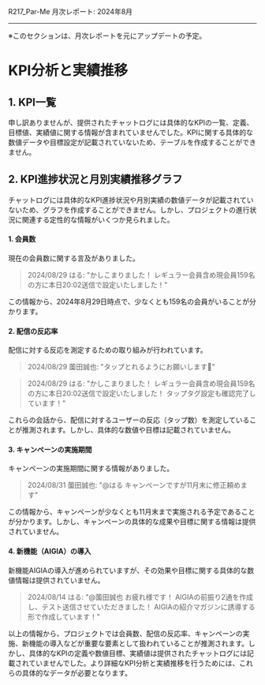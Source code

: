 R217_Par-Me 月次レポート: 2024年8月

---

※このセクションは、月次レポートを元にアップデートの予定。

# KPI分析と実績推移

## 1. KPI一覧

申し訳ありませんが、提供されたチャットログには具体的なKPIの一覧、定義、目標値、実績値に関する情報が含まれていませんでした。KPIに関する具体的な数値データや目標設定が記載されていないため、テーブルを作成することができません。

## 2. KPI進捗状況と月別実績推移グラフ

チャットログには具体的なKPI進捗状況や月別実績の数値データが記載されていないため、グラフを作成することができません。しかし、プロジェクトの進行状況に関連する定性的な情報がいくつか見られました。

#### 1. 会員数

現在の会員数に関する言及がありました。

> 2024/08/29 はる: "かしこまりました！ レギュラー会員含め現会員159名の方に本日20:02送信で設定いたしました！"

この情報から、2024年8月29日時点で、少なくとも159名の会員がいることが分かります。

#### 2. 配信の反応率

配信に対する反応を測定するための取り組みが行われています。

> 2024/08/29 薗田誠也: "タップとれるようにお願いします🙏"

> 2024/08/29 はる: "かしこまりました！ レギュラー会員含め現会員159名の方に本日20:02送信で設定いたしました！ タップタグ設定も確認完了しています！"

これらの会話から、配信に対するユーザーの反応（タップ数）を測定していることが推測されます。しかし、具体的な数値や目標は記載されていません。

#### 3. キャンペーンの実施期間

キャンペーンの実施期間に関する情報がありました。

> 2024/08/31 薗田誠也: "@はる キャンペーンですが11月末に修正頼めます"

この情報から、キャンペーンが少なくとも11月末まで実施される予定であることが分かります。しかし、キャンペーンの具体的な成果や目標に関する情報は提供されていません。

#### 4. 新機能（AIGIA）の導入

新機能AIGIAの導入が進められていますが、その効果や目標に関する具体的な数値情報は提供されていません。

> 2024/08/14 はる: "@薗田誠也 お疲れ様です！ AIGIAの前振り2通を作成し、テスト送信させていただきました！ AIGIAの紹介マガジンに誘導する形で作成しています！"

以上の情報から、プロジェクトでは会員数、配信の反応率、キャンペーンの実施、新機能の導入などが重要な要素として扱われていることが推測されます。しかし、具体的なKPIの定義や数値目標、実績値は提供されたチャットログには記載されていませんでした。より詳細なKPI分析と実績推移を行うためには、これらの具体的なデータが必要となります。